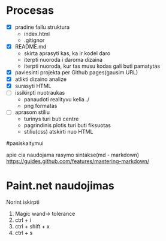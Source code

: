 # Procesas

- [x] pradine failu struktura
   - index.html
   - .gitignor
- [x] README.md
   - skirta aprasyti kas, ka ir kodel daro
   - iterpti nuoroda i daroma dizaina
   - iterpti nuoroda, kur tas musu kodas gali buti pamatytas
- [x] paviesinti projekta per Github pages(gausim URL)
- [x] atlikti dizaino analize
- [x] surasyti HTML
- [ ] issikirpti nuotraukas
   - panaudoti realityvu kelia ./
   - png formatas
- [ ] aprasom stiliu
   - turinys turi buti centre
   - pagrindinis plotis turi buti fiksuotas
   - stiliu(css) atskirti nuo HTML


#pasiskaitymui

apie cia naudojama rasymo sintakse(md - markdown)
https://guides.github.com/features/mastering-markdown/

# Paint.net naudojimas

Norint iskirpti
1. Magic wand-> tolerance
2. ctrl + i
3. ctrl + shift + x
4. ctrl + s